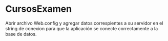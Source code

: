 # CursosExamen
Abrir archivo Web.config y agregar datos correspientes a su servidor en el string de conexion para que
la aplicación se conecte correctamente a la base de datos.
